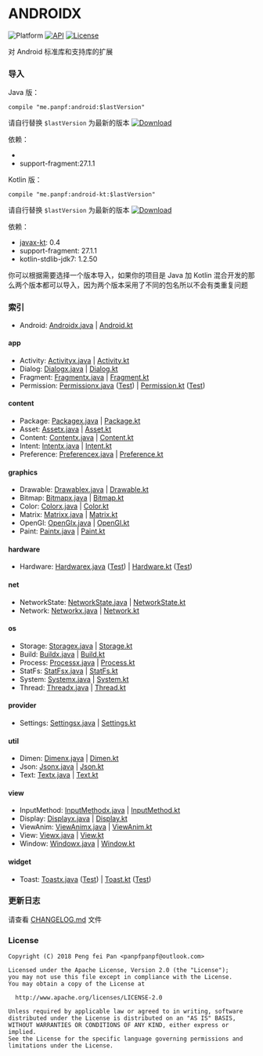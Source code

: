 # ANDROIDX

![Platform][platform_image]
[![API][min_api_image]][min_api_link]
[![License][license_image]][license_link]

对 Android 标准库和支持库的扩展

### 导入

Java 版：
```grovvy
compile "me.panpf:android:$lastVersion"
```

请自行替换 `$lastVersion` 为最新的版本 [![Download][VersionBadgeIcon]][VersionBadgeLink]

依赖：
* [javax]:0.4
* support-fragment:27.1.1

Kotlin 版：

```grovvy
compile "me.panpf:android-kt:$lastVersion"
```

请自行替换 `$lastVersion` 为最新的版本 [![Download][KTVersionBadgeIcon]][KTVersionBadgeLink]

依赖：
* [javax-kt][javax]: 0.4
* support-fragment: 27.1.1
* kotlin-stdlib-jdk7: 1.2.50

你可以根据需要选择一个版本导入，如果你的项目是 Java 加 Kotlin 混合开发的那么两个版本都可以导入，因为两个版本采用了不同的包名所以不会有类重复问题

### 索引

* Android: [Androidx.java] | [Android.kt]

#### app
* Activity: [Activityx.java] | [Activity.kt]
* Dialog: [Dialogx.java] | [Dialog.kt]
* Fragment: [Fragmentx.java] | [Fragment.kt]
* Permission: [Permissionx.java] ([Test][PermissionTest.java]) | [Permission.kt] ([Test][PermissionTest.kt])

#### content
* Package: [Packagex.java] | [Package.kt]
* Asset: [Assetx.java] | [Asset.kt]
* Content: [Contentx.java] | [Content.kt]
* Intent: [Intentx.java] | [Intent.kt]
* Preference: [Preferencex.java] | [Preference.kt]

#### graphics
* Drawable: [Drawablex.java] | [Drawable.kt]
* Bitmap: [Bitmapx.java] | [Bitmap.kt]
* Color: [Colorx.java] | [Color.kt]
* Matrix: [Matrixx.java] | [Matrix.kt]
* OpenGl: [OpenGlx.java] | [OpenGl.kt]
* Paint: [Paintx.java] | [Paint.kt]

#### hardware
* Hardware: [Hardwarex.java] ([Test][HardwareTest.java]) | [Hardware.kt] ([Test][HardwareTest.java])

#### net
* NetworkState: [NetworkState.java] | [NetworkState.kt]
* Network: [Networkx.java] | [Network.kt]

#### os
* Storage: [Storagex.java] | [Storage.kt]
* Build: [Buildx.java] | [Build.kt]
* Process: [Processx.java] | [Process.kt]
* StatFs: [StatFsx.java] | [StatFs.kt]
* System: [Systemx.java] | [System.kt]
* Thread: [Threadx.java] | [Thread.kt]

#### provider
* Settings: [Settingsx.java] | [Settings.kt]

#### util
* Dimen: [Dimenx.java] | [Dimen.kt]
* Json: [Jsonx.java] | [Json.kt]
* Text: [Textx.java] | [Text.kt]

#### view
* InputMethod: [InputMethodx.java] | [InputMethod.kt]
* Display: [Displayx.java] | [Display.kt]
* ViewAnim: [ViewAnimx.java] | [ViewAnim.kt]
* View: [Viewx.java] | [View.kt]
* Window: [Windowx.java] | [Window.kt]

#### widget
* Toast: [Toastx.java] ([Test][ToastTest.java]) | [Toast.kt] ([Test][ToastTest.java])

### 更新日志

请查看 [CHANGELOG.md] 文件


### License
    Copyright (C) 2018 Peng fei Pan <panpfpanpf@outlook.com>

    Licensed under the Apache License, Version 2.0 (the "License");
    you may not use this file except in compliance with the License.
    You may obtain a copy of the License at

      http://www.apache.org/licenses/LICENSE-2.0

    Unless required by applicable law or agreed to in writing, software
    distributed under the License is distributed on an "AS IS" BASIS,
    WITHOUT WARRANTIES OR CONDITIONS OF ANY KIND, either express or implied.
    See the License for the specific language governing permissions and
    limitations under the License.

[platform_image]: https://img.shields.io/badge/Platform-Android-brightgreen.svg
[min_api_image]: https://img.shields.io/badge/API-14%2B-orange.svg
[min_api_link]: https://android-arsenal.com/api?level=14
[license_image]: https://img.shields.io/badge/License-Apache%202-blue.svg
[license_link]: https://www.apache.org/licenses/LICENSE-2.0
[VersionBadgeIcon]: https://api.bintray.com/packages/panpf/maven/android/images/download.svg
[VersionBadgeLink]:https://bintray.com/panpf/maven/android/_latestVersion
[KTVersionBadgeIcon]: https://api.bintray.com/packages/panpf/maven/android-kt/images/download.svg
[KTVersionBadgeLink]:https://bintray.com/panpf/maven/android-kt/_latestVersion
[CHANGELOG.md]: CHANGELOG.md
[javax]: https://github.com/panpf/javax

[Androidx.java]: https://github.com/panpf/androidx/blob/master/androidx/src/main/java/me/panpf/androidx/Androidx.java
[AndroidTest.java]: https://github.com/panpf/androidx/blob/master/androidx/src/androidTest/java/me/panpf/androidx/AndroidTest.java
[Android.kt]: https://github.com/panpf/androidx/blob/master/androidx-kt/src/main/java/me/panpf/androidxkt/Android.kt
[AndroidTest.kt]: https://github.com/panpf/androidx/blob/master/androidx-kt/src/androidTest/java/me/panpf/androidxkt/AndroidTest.kt

[Activityx.java]: https://github.com/panpf/androidx/blob/master/androidx/src/main/java/me/panpf/androidx/app/Activityx.java
[ActivityTest.java]: https://github.com/panpf/androidx/blob/master/androidx/src/androidTest/java/me/panpf/androidx/app/ActivityTest.java
[Activity.kt]: https://github.com/panpf/androidx/blob/master/androidx-kt/src/main/java/me/panpf/androidxkt/app/Activity.kt
[ActivityTest.kt]: https://github.com/panpf/androidx/blob/master/androidx-kt/src/androidTest/java/me/panpf/androidxkt/app/ActivityTest.kt

[Dialogx.java]: https://github.com/panpf/androidx/blob/master/androidx/src/main/java/me/panpf/androidx/app/Dialogx.java
[DialogTest.java]: https://github.com/panpf/androidx/blob/master/androidx/src/androidTest/java/me/panpf/androidx/app/DialogTest.java
[Dialog.kt]: https://github.com/panpf/androidx/blob/master/androidx-kt/src/main/java/me/panpf/androidxkt/app/Dialog.kt
[DialogTest.kt]: https://github.com/panpf/androidx/blob/master/androidx-kt/src/androidTest/java/me/panpf/androidxkt/app/DialogTest.kt

[Fragmentx.java]: https://github.com/panpf/androidx/blob/master/androidx/src/main/java/me/panpf/androidx/app/Fragmentx.java
[FragmentTest.java]: https://github.com/panpf/androidx/blob/master/androidx/src/androidTest/java/me/panpf/androidx/app/FragmentTest.java
[Fragment.kt]: https://github.com/panpf/androidx/blob/master/androidx-kt/src/main/java/me/panpf/androidxkt/app/Fragment.kt
[FragmentTest.kt]: https://github.com/panpf/androidx/blob/master/androidx-kt/src/androidTest/java/me/panpf/androidxkt/app/FragmentTest.kt

[Permissionx.java]: https://github.com/panpf/androidx/blob/master/androidx/src/main/java/me/panpf/androidx/app/Permissionx.java
[PermissionTest.java]: https://github.com/panpf/androidx/blob/master/androidx/src/androidTest/java/me/panpf/androidx/app/PermissionTest.java
[Permission.kt]: https://github.com/panpf/androidx/blob/master/androidx-kt/src/main/java/me/panpf/androidxkt/app/Permission.kt
[PermissionTest.kt]: https://github.com/panpf/androidx/blob/master/androidx-kt/src/androidTest/java/me/panpf/androidxkt/app/PermissionTest.kt

[Packagex.java]: https://github.com/panpf/androidx/blob/master/androidx/src/main/java/me/panpf/androidx/content/pm/Packagex.java
[PackageTest.java]: https://github.com/panpf/androidx/blob/master/androidx/src/androidTest/java/me/panpf/androidx/content/pm/PackageTest.java
[Package.kt]: https://github.com/panpf/androidx/blob/master/androidx-kt/src/main/java/me/panpf/androidxkt/content/pm/Package.kt
[PackageTest.kt]: https://github.com/panpf/androidx/blob/master/androidx-kt/src/androidTest/java/me/panpf/androidxkt/content/pm/PackageTest.kt

[Assetx.java]: https://github.com/panpf/androidx/blob/master/androidx/src/main/java/me/panpf/androidx/content/res/Assetx.java
[AssetTest.java]: https://github.com/panpf/androidx/blob/master/androidx/src/androidTest/java/me/panpf/androidx/content/res/AssetTest.java
[Asset.kt]: https://github.com/panpf/androidx/blob/master/androidx-kt/src/main/java/me/panpf/androidxkt/content/res/Asset.kt
[AssetTest.kt]: https://github.com/panpf/androidx/blob/master/androidx-kt/src/androidTest/java/me/panpf/androidxkt/content/res/AssetTest.kt

[Contentx.java]: https://github.com/panpf/androidx/blob/master/androidx/src/main/java/me/panpf/androidx/content/Contentx.java
[ContentTest.java]: https://github.com/panpf/androidx/blob/master/androidx/src/androidTest/java/me/panpf/androidx/content/ContentTest.java
[Content.kt]: https://github.com/panpf/androidx/blob/master/androidx-kt/src/main/java/me/panpf/androidxkt/content/Content.kt
[ContentTest.kt]: https://github.com/panpf/androidx/blob/master/androidx-kt/src/androidTest/java/me/panpf/androidxkt/content/ContentTest.kt

[Intentx.java]: https://github.com/panpf/androidx/blob/master/androidx/src/main/java/me/panpf/androidx/content/Intentx.java
[IntentTest.java]: https://github.com/panpf/androidx/blob/master/androidx/src/androidTest/java/me/panpf/androidx/content/IntentTest.java
[Intent.kt]: https://github.com/panpf/androidx/blob/master/androidx-kt/src/main/java/me/panpf/androidxkt/content/Intent.kt
[IntentTest.kt]: https://github.com/panpf/androidx/blob/master/androidx-kt/src/androidTest/java/me/panpf/androidxkt/content/IntentTest.kt

[Preferencex.java]: https://github.com/panpf/androidx/blob/master/androidx/src/main/java/me/panpf/androidx/content/Preferencex.java
[PreferenceTest.java]: https://github.com/panpf/androidx/blob/master/androidx/src/androidTest/java/me/panpf/androidx/content/PreferenceTest.java
[Preference.kt]: https://github.com/panpf/androidx/blob/master/androidx-kt/src/main/java/me/panpf/androidxkt/content/Preference.kt
[PreferenceTest.kt]: https://github.com/panpf/androidx/blob/master/androidx-kt/src/androidTest/java/me/panpf/androidxkt/content/PreferenceTest.kt

[Drawablex.java]: https://github.com/panpf/androidx/blob/master/androidx/src/main/java/me/panpf/androidx/graphics/drawable/Drawablex.java
[DrawableTest.java]: https://github.com/panpf/androidx/blob/master/androidx/src/androidTest/java/me/panpf/androidx/graphics/drawable/DrawableTest.java
[Drawable.kt]: https://github.com/panpf/androidx/blob/master/androidx-kt/src/main/java/me/panpf/androidxkt/graphics/drawable/Drawable.kt
[DrawableTest.kt]: https://github.com/panpf/androidx/blob/master/androidx-kt/src/androidTest/java/me/panpf/androidxkt/graphics/drawable/DrawableTest.kt

[Bitmapx.java]: https://github.com/panpf/androidx/blob/master/androidx/src/main/java/me/panpf/androidx/graphics/Bitmapx.java
[BitmapTest.java]: https://github.com/panpf/androidx/blob/master/androidx/src/androidTest/java/me/panpf/androidx/graphics/BitmapTest.java
[Bitmap.kt]: https://github.com/panpf/androidx/blob/master/androidx-kt/src/main/java/me/panpf/androidxkt/graphics/Bitmap.kt
[BitmapTest.kt]: https://github.com/panpf/androidx/blob/master/androidx-kt/src/androidTest/java/me/panpf/androidxkt/graphics/BitmapTest.kt

[Colorx.java]: https://github.com/panpf/androidx/blob/master/androidx/src/main/java/me/panpf/androidx/graphics/Colorx.java
[ColorTest.java]: https://github.com/panpf/androidx/blob/master/androidx/src/androidTest/java/me/panpf/androidx/graphics/ColorTest.java
[Color.kt]: https://github.com/panpf/androidx/blob/master/androidx-kt/src/main/java/me/panpf/androidxkt/graphics/Color.kt
[ColorTest.kt]: https://github.com/panpf/androidx/blob/master/androidx-kt/src/androidTest/java/me/panpf/androidxkt/graphics/ColorTest.kt

[Matrixx.java]: https://github.com/panpf/androidx/blob/master/androidx/src/main/java/me/panpf/androidx/graphics/Matrixx.java
[MatrixTest.java]: https://github.com/panpf/androidx/blob/master/androidx/src/androidTest/java/me/panpf/androidx/graphics/MatrixTest.java
[Matrix.kt]: https://github.com/panpf/androidx/blob/master/androidx-kt/src/main/java/me/panpf/androidxkt/graphics/Matrix.kt
[MatrixTest.kt]: https://github.com/panpf/androidx/blob/master/androidx-kt/src/androidTest/java/me/panpf/androidxkt/graphics/MatrixTest.kt

[OpenGlx.java]: https://github.com/panpf/androidx/blob/master/androidx/src/main/java/me/panpf/androidx/graphics/OpenGlx.java
[OpenGlTest.java]: https://github.com/panpf/androidx/blob/master/androidx/src/androidTest/java/me/panpf/androidx/graphics/OpenGlTest.java
[OpenGl.kt]: https://github.com/panpf/androidx/blob/master/androidx-kt/src/main/java/me/panpf/androidxkt/graphics/OpenGl.kt
[OpenGlTest.kt]: https://github.com/panpf/androidx/blob/master/androidx-kt/src/androidTest/java/me/panpf/androidxkt/graphics/OpenGlTest.kt

[Paintx.java]: https://github.com/panpf/androidx/blob/master/androidx/src/main/java/me/panpf/androidx/graphics/Paintx.java
[PaintTest.java]: https://github.com/panpf/androidx/blob/master/androidx/src/androidTest/java/me/panpf/androidx/graphics/PaintTest.java
[Paint.kt]: https://github.com/panpf/androidx/blob/master/androidx-kt/src/main/java/me/panpf/androidxkt/graphics/Paint.kt
[PaintTest.kt]: https://github.com/panpf/androidx/blob/master/androidx-kt/src/androidTest/java/me/panpf/androidxkt/graphics/PaintTest.kt

[Hardwarex.java]: https://github.com/panpf/androidx/blob/master/androidx/src/main/java/me/panpf/androidx/hardware/Hardwarex.java
[HardwareTest.java]: https://github.com/panpf/androidx/blob/master/androidx/src/androidTest/java/me/panpf/androidx/hardware/HardwareTest.java
[Hardware.kt]: https://github.com/panpf/androidx/blob/master/androidx-kt/src/main/java/me/panpf/androidxkt/hardware/Hardware.kt
[HardwareTest.kt]: https://github.com/panpf/androidx/blob/master/androidx-kt/src/androidTest/java/me/panpf/androidxkt/hardware/HardwareTest.kt

[NetworkState.java]: https://github.com/panpf/androidx/blob/master/androidx/src/main/java/me/panpf/androidx/net/NetworkState.java
[NetworkStateTest.java]: https://github.com/panpf/androidx/blob/master/androidx/src/androidTest/java/me/panpf/androidx/net/NetworkStateTest.java
[NetworkState.kt]: https://github.com/panpf/androidx/blob/master/androidx-kt/src/main/java/me/panpf/androidxkt/net/NetworkState.kt
[NetworkStateTest.kt]: https://github.com/panpf/androidx/blob/master/androidx-kt/src/androidTest/java/me/panpf/androidxkt/net/NetworkStateTest.kt

[Networkx.java]: https://github.com/panpf/androidx/blob/master/androidx/src/main/java/me/panpf/androidx/net/Networkx.java
[NetworkTest.java]: https://github.com/panpf/androidx/blob/master/androidx/src/androidTest/java/me/panpf/androidx/net/NetworkTest.java
[Network.kt]: https://github.com/panpf/androidx/blob/master/androidx-kt/src/main/java/me/panpf/androidxkt/net/Network.kt
[NetworkTest.kt]: https://github.com/panpf/androidx/blob/master/androidx-kt/src/androidTest/java/me/panpf/androidxkt/net/NetworkTest.kt

[Storagex.java]: https://github.com/panpf/androidx/blob/master/androidx/src/main/java/me/panpf/androidx/os/storage/Storagex.java
[StorageTest.java]: https://github.com/panpf/androidx/blob/master/androidx/src/androidTest/java/me/panpf/androidx/os/storage/StorageTest.java
[Storage.kt]: https://github.com/panpf/androidx/blob/master/androidx-kt/src/main/java/me/panpf/androidxkt/os/storage/Storage.kt
[StorageTest.kt]: https://github.com/panpf/androidx/blob/master/androidx-kt/src/androidTest/java/me/panpf/androidxkt/os/storage/StorageTest.kt

[Buildx.java]: https://github.com/panpf/androidx/blob/master/androidx/src/main/java/me/panpf/androidx/os/Buildx.java
[BuildTest.java]: https://github.com/panpf/androidx/blob/master/androidx/src/androidTest/java/me/panpf/androidx/os/BuildTest.java
[Build.kt]: https://github.com/panpf/androidx/blob/master/androidx-kt/src/main/java/me/panpf/androidxkt/os/Build.kt
[BuildTest.kt]: https://github.com/panpf/androidx/blob/master/androidx-kt/src/androidTest/java/me/panpf/androidxkt/os/BuildTest.kt

[Processx.java]: https://github.com/panpf/androidx/blob/master/androidx/src/main/java/me/panpf/androidx/os/Processx.java
[ProcessTest.java]: https://github.com/panpf/androidx/blob/master/androidx/src/androidTest/java/me/panpf/androidx/os/ProcessTest.java
[Process.kt]: https://github.com/panpf/androidx/blob/master/androidx-kt/src/main/java/me/panpf/androidxkt/os/Process.kt
[ProcessTest.kt]: https://github.com/panpf/androidx/blob/master/androidx-kt/src/androidTest/java/me/panpf/androidxkt/os/ProcessTest.kt

[StatFsx.java]: https://github.com/panpf/androidx/blob/master/androidx/src/main/java/me/panpf/androidx/os/StatFsx.java
[StatFsTest.java]: https://github.com/panpf/androidx/blob/master/androidx/src/androidTest/java/me/panpf/androidx/os/StatFsTest.java
[StatFs.kt]: https://github.com/panpf/androidx/blob/master/androidx-kt/src/main/java/me/panpf/androidxkt/os/StatFs.kt
[StatFsTest.kt]: https://github.com/panpf/androidx/blob/master/androidx-kt/src/androidTest/java/me/panpf/androidxkt/os/StatFsTest.kt

[Systemx.java]: https://github.com/panpf/androidx/blob/master/androidx/src/main/java/me/panpf/androidx/os/Systemx.java
[SystemTest.java]: https://github.com/panpf/androidx/blob/master/androidx/src/androidTest/java/me/panpf/androidx/os/SystemTest.java
[System.kt]: https://github.com/panpf/androidx/blob/master/androidx-kt/src/main/java/me/panpf/androidxkt/os/System.kt
[SystemTest.kt]: https://github.com/panpf/androidx/blob/master/androidx-kt/src/androidTest/java/me/panpf/androidxkt/os/SystemTest.kt

[Threadx.java]: https://github.com/panpf/androidx/blob/master/androidx/src/main/java/me/panpf/androidx/os/Threadx.java
[ThreadTest.java]: https://github.com/panpf/androidx/blob/master/androidx/src/androidTest/java/me/panpf/androidx/os/ThreadTest.java
[Thread.kt]: https://github.com/panpf/androidx/blob/master/androidx-kt/src/main/java/me/panpf/androidxkt/os/Thread.kt
[ThreadTest.kt]: https://github.com/panpf/androidx/blob/master/androidx-kt/src/androidTest/java/me/panpf/androidxkt/os/ThreadTest.kt

[Settingsx.java]: https://github.com/panpf/androidx/blob/master/androidx/src/main/java/me/panpf/androidx/provider/Settingsx.java
[SettingsTest.java]: https://github.com/panpf/androidx/blob/master/androidx/src/androidTest/java/me/panpf/androidx/provider/SettingsTest.java
[Settings.kt]: https://github.com/panpf/androidx/blob/master/androidx-kt/src/main/java/me/panpf/androidxkt/provider/Settings.kt
[SettingsTest.kt]: https://github.com/panpf/androidx/blob/master/androidx-kt/src/androidTest/java/me/panpf/androidxkt/provider/SettingsTest.kt

[Dimenx.java]: https://github.com/panpf/androidx/blob/master/androidx/src/main/java/me/panpf/androidx/util/Dimenx.java
[DimenTest.java]: https://github.com/panpf/androidx/blob/master/androidx/src/androidTest/java/me/panpf/androidx/util/DimenTest.java
[Dimen.kt]: https://github.com/panpf/androidx/blob/master/androidx-kt/src/main/java/me/panpf/androidxkt/util/Dimen.kt
[DimenTest.kt]: https://github.com/panpf/androidx/blob/master/androidx-kt/src/androidTest/java/me/panpf/androidxkt/util/DimenTest.kt

[Jsonx.java]: https://github.com/panpf/androidx/blob/master/androidx/src/main/java/me/panpf/androidx/util/Jsonx.java
[JsonTest.java]: https://github.com/panpf/androidx/blob/master/androidx/src/androidTest/java/me/panpf/androidx/util/JsonTest.java
[Json.kt]: https://github.com/panpf/androidx/blob/master/androidx-kt/src/main/java/me/panpf/androidxkt/util/Json.kt
[JsonTest.kt]: https://github.com/panpf/androidx/blob/master/androidx-kt/src/androidTest/java/me/panpf/androidxkt/util/JsonTest.kt

[Textx.java]: https://github.com/panpf/androidx/blob/master/androidx/src/main/java/me/panpf/androidx/util/Textx.java
[TextTest.java]: https://github.com/panpf/androidx/blob/master/androidx/src/androidTest/java/me/panpf/androidx/util/TextTest.java
[Text.kt]: https://github.com/panpf/androidx/blob/master/androidx-kt/src/main/java/me/panpf/androidxkt/util/Text.kt
[TextTest.kt]: https://github.com/panpf/androidx/blob/master/androidx-kt/src/androidTest/java/me/panpf/androidxkt/util/TextTest.kt

[InputMethodx.java]: https://github.com/panpf/androidx/blob/master/androidx/src/main/java/me/panpf/androidx/view/inputmethod/InputMethodx.java
[InputMethodTest.java]: https://github.com/panpf/androidx/blob/master/androidx/src/androidTest/java/me/panpf/androidx/view/inputmethod/InputMethodTest.java
[InputMethod.kt]: https://github.com/panpf/androidx/blob/master/androidx-kt/src/main/java/me/panpf/androidxkt/view/inputmethod/InputMethod.kt
[InputMethodTest.kt]: https://github.com/panpf/androidx/blob/master/androidx-kt/src/androidTest/java/me/panpf/androidxkt/view/inputmethod/InputMethodTest.kt

[Displayx.java]: https://github.com/panpf/androidx/blob/master/androidx/src/main/java/me/panpf/androidx/view/Displayx.java
[DisplayTest.java]: https://github.com/panpf/androidx/blob/master/androidx/src/androidTest/java/me/panpf/androidx/view/DisplayTest.java
[Display.kt]: https://github.com/panpf/androidx/blob/master/androidx-kt/src/main/java/me/panpf/androidxkt/view/Display.kt
[DisplayTest.kt]: https://github.com/panpf/androidx/blob/master/androidx-kt/src/androidTest/java/me/panpf/androidxkt/view/DisplayTest.kt

[ViewAnimx.java]: https://github.com/panpf/androidx/blob/master/androidx/src/main/java/me/panpf/androidx/view/ViewAnimx.java
[ViewAnimTest.java]: https://github.com/panpf/androidx/blob/master/androidx/src/androidTest/java/me/panpf/androidx/view/ViewAnimTest.java
[ViewAnim.kt]: https://github.com/panpf/androidx/blob/master/androidx-kt/src/main/java/me/panpf/androidxkt/view/ViewAnim.kt
[ViewAnimTest.kt]: https://github.com/panpf/androidx/blob/master/androidx-kt/src/androidTest/java/me/panpf/androidxkt/view/ViewAnimTest.kt

[Viewx.java]: https://github.com/panpf/androidx/blob/master/androidx/src/main/java/me/panpf/androidx/view/Viewx.java
[ViewTest.java]: https://github.com/panpf/androidx/blob/master/androidx/src/androidTest/java/me/panpf/androidx/view/ViewTest.java
[View.kt]: https://github.com/panpf/androidx/blob/master/androidx-kt/src/main/java/me/panpf/androidxkt/view/View.kt
[ViewTest.kt]: https://github.com/panpf/androidx/blob/master/androidx-kt/src/androidTest/java/me/panpf/androidxkt/view/ViewTest.kt

[Windowx.java]: https://github.com/panpf/androidx/blob/master/androidx/src/main/java/me/panpf/androidx/view/Windowx.java
[WindowTest.java]: https://github.com/panpf/androidx/blob/master/androidx/src/androidTest/java/me/panpf/androidx/view/WindowTest.java
[Window.kt]: https://github.com/panpf/androidx/blob/master/androidx-kt/src/main/java/me/panpf/androidxkt/view/Window.kt
[WindowTest.kt]: https://github.com/panpf/androidx/blob/master/androidx-kt/src/androidTest/java/me/panpf/androidxkt/view/WindowTest.kt

[Toastx.java]: https://github.com/panpf/androidx/blob/master/androidx/src/main/java/me/panpf/androidx/widget/Toastx.java
[ToastTest.java]: https://github.com/panpf/androidx/blob/master/androidx/src/androidTest/java/me/panpf/androidx/widget/ToastTest.java
[Toast.kt]: https://github.com/panpf/androidx/blob/master/androidx-kt/src/main/java/me/panpf/androidxkt/widget/Toast.kt
[ToastTest.kt]: https://github.com/panpf/androidx/blob/master/androidx-kt/src/androidTest/java/me/panpf/androidxkt/widget/ToastTest.kt



